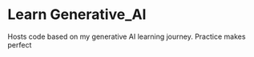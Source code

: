 # Learn Generative_AI 
Hosts code based on my generative AI learning journey. Practice makes perfect
